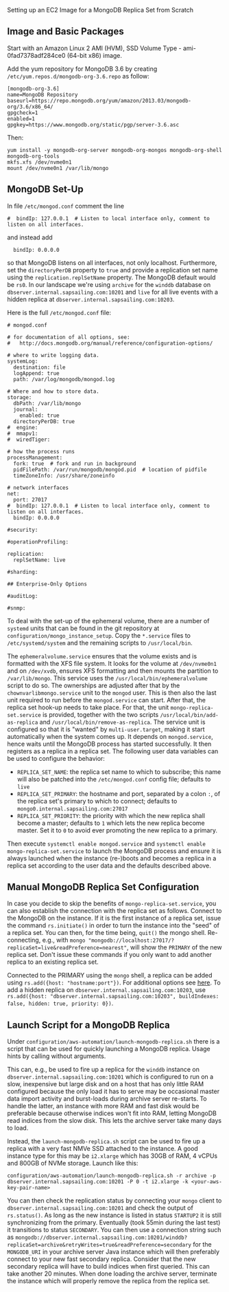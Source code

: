 Setting up an EC2 Image for a MongoDB Replica Set from Scratch

## Image and Basic Packages

Start with an Amazon Linux 2 AMI (HVM), SSD Volume Type - ami-0fad7378adf284ce0 (64-bit x86) image.

Add the yum repository for MongoDB 3.6 by creating ``/etc/yum.repos.d/mongodb-org-3.6.repo`` as follow:

```
[mongodb-org-3.6]
name=MongoDB Repository
baseurl=https://repo.mongodb.org/yum/amazon/2013.03/mongodb-org/3.6/x86_64/
gpgcheck=1
enabled=1
gpgkey=https://www.mongodb.org/static/pgp/server-3.6.asc
```

Then:

```
yum install -y mongodb-org-server mongodb-org-mongos mongodb-org-shell mongodb-org-tools
mkfs.xfs /dev/nvme0n1
mount /dev/nvme0n1 /var/lib/mongo
```

## MongoDB Set-Up

In file ``/etc/mongod.conf`` comment the line
```
#  bindIp: 127.0.0.1  # Listen to local interface only, comment to listen on all interfaces.
```
and instead add
```
  bindIp: 0.0.0.0
```

so that MongoDB listens on all interfaces, not only localhost. Furthermore, set the ``directoryPerDB`` property to ``true`` and provide a replication set name using the ``replication.replSetName`` property. The MongoDB default would be ``rs0``. In our landscape we're using ``archive`` for the ``winddb`` database on ``dbserver.internal.sapsailing.com:10201`` and ``live`` for all live events with a hidden replica at ``dbserver.internal.sapsailing.com:10203``. 

Here is the full ``/etc/mongod.conf`` file:

```
# mongod.conf

# for documentation of all options, see:
#   http://docs.mongodb.org/manual/reference/configuration-options/

# where to write logging data.
systemLog:
  destination: file
  logAppend: true
  path: /var/log/mongodb/mongod.log

# Where and how to store data.
storage:
  dbPath: /var/lib/mongo
  journal:
    enabled: true
  directoryPerDB: true
#  engine:
#  mmapv1:
#  wiredTiger:

# how the process runs
processManagement:
  fork: true  # fork and run in background
  pidFilePath: /var/run/mongodb/mongod.pid  # location of pidfile
  timeZoneInfo: /usr/share/zoneinfo

# network interfaces
net:
  port: 27017
#  bindIp: 127.0.0.1  # Listen to local interface only, comment to listen on all interfaces.
  bindIp: 0.0.0.0

#security:

#operationProfiling:

replication:
  replSetName: live

#sharding:

## Enterprise-Only Options

#auditLog:

#snmp:
```

To deal with the set-up of the ephemeral volume, there are a number of ``systemd`` units that can be found in the git repository at ``configuration/mongo_instance_setup``. Copy the ``*.service`` files to ``/etc/systemd/system`` and the remaining scripts to ``/usr/local/bin``.

The ``ephemeralvolume.service`` ensures that the volume exists and is formatted with the XFS file system. It looks for the volume at ``/dev/nvme0n1`` and on ``/dev/xvdb``, ensures XFS formatting and then mounts the partition to ``/var/lib/mongo``. This service uses the ``/usr/local/bin/ephemeralvolume`` script to do so. The ownerships are adjusted after that by the ``chownvarlibmongo.service`` unit to the ``mongod`` user. This is then also the last unit required to run before the ``mongod.service`` can start. After that, the replica set hook-up needs to take place. For that, the unit ``mongo-replica-set.service`` is provided, together with the two scripts ``/usr/local/bin/add-as-replica`` and ``/usr/local/bin/remove-as-replica``. The service unit is configured so that it is "wanted" by ``multi-user.target``, making it start automatically when the system comes up. It depends on ``mongod.service``, hence waits until the MongoDB process has started successfully. It then registers as a replica in a replica set. The following user data variables can be used to configure the behavior:
- ``REPLICA_SET_NAME``: the replica set name to which to subscribe; this name will also be patched into the ``/etc/mongod.conf`` config file; defaults to ``live``
- ``REPLICA_SET_PRIMARY``: the hostname and port, separated by a colon ``:``, of the replica set's primary to which to connect; defaults to ``mongo0.internal.sapsailing.com:27017``
- ``REPLICA_SET_PRIORITY``: the priority with which the new replica shall become a master; defaults to ``1`` which lets the new replica become master. Set it to ``0`` to avoid ever promoting the new replica to a primary.

Then execute ``systemctl enable mongod.service`` and ``systemctl enable mongo-replica-set.service`` to launch the MongoDB process and ensure it is always launched when the instance (re-)boots and becomes a replica in a replica set according to the user data and the defaults described above.

## Manual MongoDB Replica Set Configuration

In case you decide to skip the benefits of ``mongo-replica-set.service``, you can also establish the connection with the replica set as follows. Connect to the MongoDB on the instance. If it is the first instance of a replica set, issue the command ``rs.initiate()`` in order to turn the instance into the "seed" of a replica set. You can then, for the time being, ``quit()`` the mongo shell. Re-connecting, e.g., with ``mongo "mongodb://localhost:27017/?replicaSet=live&readPreference=nearest"``, will show the ``PRIMARY`` of the new replica set. Don't issue these commands if you only want to add another replica to an existing replica set. 

Connected to the PRIMARY using the ``mongo`` shell, a replica can be added using ``rs.add({host: "hostname:port"})``. For additional options see [here](https://docs.mongodb.com/manual/reference/method/rs.add/). To add a hidden replica on ``dbserver.internal.sapsailing.com:10203``, use ``rs.add({host: "dbserver.internal.sapsailing.com:10203", buildIndexes: false, hidden: true, priority: 0})``.

## Launch Script for a MongoDB Replica

Under ``configuration/aws-automation/launch-mongodb-replica.sh`` there is a script that can be used for quickly launching a MongoDB replica. Usage hints by calling without arguments.

This can, e.g., be used to fire up a replica for the ``winddb`` instance on ``dbserver.internal.sapsailing.com:10201`` which is configured to run on a slow, inexpensive but large disk and on a host that has only little RAM configured because the only load it has to serve may be occasional master data import activity and burst-loads during archive server re-starts. To handle the latter, an instance with more RAM and fast disk would be preferable because otherwise indices won't fit into RAM, letting MongoDB read indices from the slow disk. This lets the archive server take many days to load.

Instead, the ``launch-mongodb-replica.sh`` script can be used to fire up a replica with a very fast NMVe SSD attached to the instance. A good instance type for this may be ``i2.xlarge`` which has 30GB of RAM, 4 vCPUs and 800GB of NVMe storage. Launch like this:

``configuration/aws-automation/launch-mongodb-replica.sh -r archive -p dbserver.internal.sapsailing.com:10201 -P 0 -t i2.xlarge -k <your-aws-key-pair-name>``

You can then check the replication status by connecting your ``mongo`` client to ``dbserver.internal.sapsailing.com:10201`` and check the output of ``rs.status()``. As long as the new instance is listed in status ``STARTUP2`` it is still synchronizing from the primary. Eventually (took 55min during the last test) it transitions to status ``SECONDARY``. You can then use a connection string such as ``mongodb://dbserver.internal.sapsailing.com:10201/winddb?replicaSet=archive&retryWrites=true&readPreference=secondary`` for the ``MONGODB_URI`` in your archive server Java instance which will then preferably connect to your new fast secondary replica. Consider that the new secondary replica will have to build indices when first queried. This can take another 20 minutes. When done loading the archive server, terminate the instance which will properly remove the replica from the replica set.
